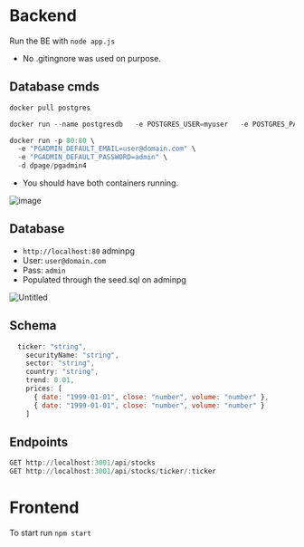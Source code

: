# Backend
Run the BE with `node app.js`
- No .gitingnore was used on purpose.


## Database cmds 

```powershell
docker pull postgres

docker run --name postgresdb   -e POSTGRES_USER=myuser   -e POSTGRES_PASSWORD=mysecretpassword   -e POSTGRES_DB=postgresdb   -v $(pwd)/db:/docker-entrypoint-initdb.d/   -p 5432:5432   -d postgres

docker run -p 80:80 \
  -e "PGADMIN_DEFAULT_EMAIL=user@domain.com" \
  -e "PGADMIN_DEFAULT_PASSWORD=admin" \
  -d dpage/pgadmin4
 ```

- You should have both containers running.

![image](https://github.com/user-attachments/assets/f2cfe633-602a-4fbd-90d5-2df353d0903d)

## Database 
- `http://localhost:80` adminpg
- User: `user@domain.com`
- Pass: `admin`
- Populated through the seed.sql on adminpg

![Untitled](https://github.com/user-attachments/assets/4fc6aba9-e9cf-4604-b2c0-fea1b393542b)

## Schema 

```javascript
  ticker: "string",
    securityName: "string",
    sector: "string",
    country: "string",
    trend: 0.01,
    prices: [
      { date: "1999-01-01", close: "number", volume: "number" },
      { date: "1999-01-01", close: "number", volume: "number" }
    ]
```

## Endpoints

```powershell
GET http://localhost:3001/api/stocks
GET http://localhost:3001/api/stocks/ticker/:ticker
```

# Frontend

To start run `npm start`